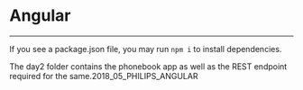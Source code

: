 # Angular 
---


If you see a package.json file, you may run `npm i` to install dependencies.

The day2 folder contains the phonebook app as well as the REST endpoint required for the same.2018_05_PHILIPS_ANGULAR

